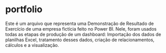 # portfolio

Este é um arquivo que representa uma Demonstração de Resultado de Exercício de uma empresa fictícia feito no Power BI.
Nele, foram usados todas as etapas de produção de um dashboard: Importação dos dados de planilhas Excel, tratamento desses dados, criação de relacionamentos, cálculos e a visualização.
